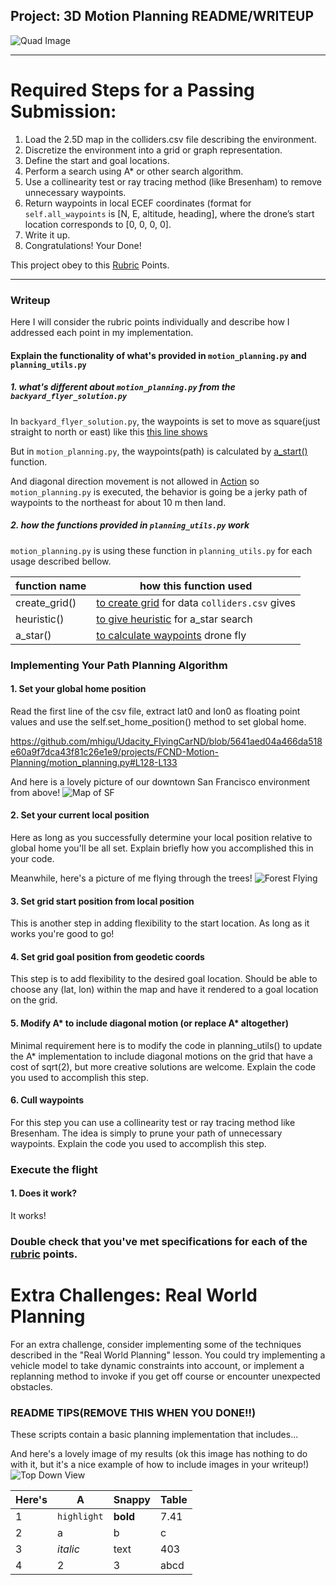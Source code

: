 ## Project: 3D Motion Planning README/WRITEUP
![Quad Image](./misc/enroute.png)

---


# Required Steps for a Passing Submission:
1. Load the 2.5D map in the colliders.csv file describing the environment.
2. Discretize the environment into a grid or graph representation.
3. Define the start and goal locations.
4. Perform a search using A* or other search algorithm.
5. Use a collinearity test or ray tracing method (like Bresenham) to remove unnecessary waypoints.
6. Return waypoints in local ECEF coordinates (format for `self.all_waypoints` is [N, E, altitude, heading], where the drone’s start location corresponds to [0, 0, 0, 0].
7. Write it up.
8. Congratulations!  Your Done!

This project obey to this [Rubric](https://review.udacity.com/#!/rubrics/1534/view) Points.


---
### Writeup

Here I will consider the rubric points individually and describe how I addressed each point in my implementation.  

#### Explain the functionality of what's provided in `motion_planning.py` and `planning_utils.py`

##### 1. what's different about `motion_planning.py` from the `backyard_flyer_solution.py`

In `backyard_flyer_solution.py`, the waypoints is set to move as square(just straight to north or east) like this [this line shows](https://github.com/udacity/FCND-Motion-Planning/blob/590a4c12b9ec76295a396d8c87a34f149176c119/backyard_flyer_solution.py#L72-L75)

But in `motion_planning.py`, the waypoints(path) is calculated by [a_start()](https://github.com/udacity/FCND-Motion-Planning/blob/590a4c12b9ec76295a396d8c87a34f149176c119/planning_utils.py#L91) function.

And diagonal direction movement is not allowed in [Action](https://github.com/udacity/FCND-Motion-Planning/blob/590a4c12b9ec76295a396d8c87a34f149176c119/planning_utils.py#L45-L65) so `motion_planning.py` is executed, the behavior is going be a jerky path of waypoints to the northeast for about 10 m then land.

##### 2. how the functions provided in `planning_utils.py` work

`motion_planning.py` is using these function in `planning_utils.py` for each usage described bellow.

function name | how this function used
--- | --- 
create_grid() | [to create grid](https://github.com/udacity/FCND-Motion-Planning/blob/590a4c12b9ec76295a396d8c87a34f149176c119/motion_planning.py#L136) for data `colliders.csv` gives   
heuristic() | [to give heuristic](https://github.com/udacity/FCND-Motion-Planning/blob/590a4c12b9ec76295a396d8c87a34f149176c119/motion_planning.py#L150) for a_star search  
a_star() | [to calculate waypoints](https://github.com/udacity/FCND-Motion-Planning/blob/590a4c12b9ec76295a396d8c87a34f149176c119/motion_planning.py#L150) drone fly  


### Implementing Your Path Planning Algorithm

#### 1. Set your global home position
Read the first line of the csv file, extract lat0 and lon0 as floating point values and use the self.set_home_position() method to set global home.

https://github.com/mhigu/Udacity_FlyingCarND/blob/5641aed04a466da518e60a9f7dca43f81c26e1e9/projects/FCND-Motion-Planning/motion_planning.py#L128-L133

And here is a lovely picture of our downtown San Francisco environment from above!
![Map of SF](./misc/map.png)

#### 2. Set your current local position
Here as long as you successfully determine your local position relative to global home you'll be all set. Explain briefly how you accomplished this in your code.


Meanwhile, here's a picture of me flying through the trees!
![Forest Flying](./misc/in_the_trees.png)

#### 3. Set grid start position from local position
This is another step in adding flexibility to the start location. As long as it works you're good to go!

#### 4. Set grid goal position from geodetic coords
This step is to add flexibility to the desired goal location. Should be able to choose any (lat, lon) within the map and have it rendered to a goal location on the grid.

#### 5. Modify A* to include diagonal motion (or replace A* altogether)
Minimal requirement here is to modify the code in planning_utils() to update the A* implementation to include diagonal motions on the grid that have a cost of sqrt(2), but more creative solutions are welcome. Explain the code you used to accomplish this step.

#### 6. Cull waypoints 
For this step you can use a collinearity test or ray tracing method like Bresenham. The idea is simply to prune your path of unnecessary waypoints. Explain the code you used to accomplish this step.



### Execute the flight
#### 1. Does it work?
It works!

### Double check that you've met specifications for each of the [rubric](https://review.udacity.com/#!/rubrics/1534/view) points.
  
# Extra Challenges: Real World Planning

For an extra challenge, consider implementing some of the techniques described in the "Real World Planning" lesson. You could try implementing a vehicle model to take dynamic constraints into account, or implement a replanning method to invoke if you get off course or encounter unexpected obstacles.



### README TIPS(REMOVE THIS WHEN YOU DONE!!)

These scripts contain a basic planning implementation that includes...

And here's a lovely image of my results (ok this image has nothing to do with it, but it's a nice example of how to include images in your writeup!)
![Top Down View](./misc/high_up.png)

Here's | A | Snappy | Table
--- | --- | --- | ---
1 | `highlight` | **bold** | 7.41
2 | a | b | c
3 | *italic* | text | 403
4 | 2 | 3 | abcd